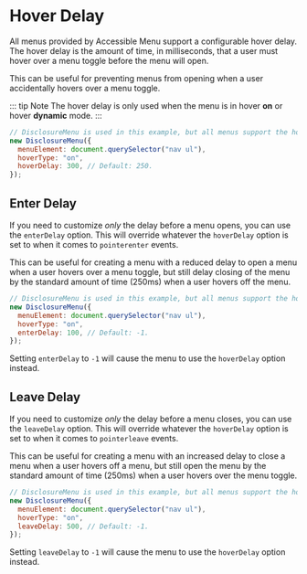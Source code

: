 # Hover Delay

All menus provided by Accessible Menu support a configurable hover delay. The hover delay is the amount of time, in milliseconds, that a user must hover over a menu toggle before the menu will open.

This can be useful for preventing menus from opening when a user accidentally hovers over a menu toggle.

::: tip Note
The hover delay is only used when the menu is in hover **on** or hover **dynamic** mode.
:::

```js
// DisclosureMenu is used in this example, but all menus support the hover delay.
new DisclosureMenu({
  menuElement: document.querySelector("nav ul"),
  hoverType: "on",
  hoverDelay: 300, // Default: 250.
});
```

## Enter Delay

If you need to customize _only_ the delay before a menu opens, you can use the `enterDelay` option. This will override whatever the `hoverDelay` option is set to when it comes to `pointerenter` events.

This can be useful for creating a menu with a reduced delay to open a menu when a user hovers over a menu toggle, but still delay closing of the menu by the standard amount of time (250ms) when a user hovers off the menu.

```js
// DisclosureMenu is used in this example, but all menus support the hover delay.
new DisclosureMenu({
  menuElement: document.querySelector("nav ul"),
  hoverType: "on",
  enterDelay: 100, // Default: -1.
});
```

Setting `enterDelay` to `-1` will cause the menu to use the `hoverDelay` option instead.

## Leave Delay

If you need to customize _only_ the delay before a menu closes, you can use the `leaveDelay` option. This will override whatever the `hoverDelay` option is set to when it comes to `pointerleave` events.

This can be useful for creating a menu with an increased delay to close a menu when a user hovers off a menu, but still open the menu by the standard amount of time (250ms) when a user hovers over the menu toggle.

```js
// DisclosureMenu is used in this example, but all menus support the hover delay.
new DisclosureMenu({
  menuElement: document.querySelector("nav ul"),
  hoverType: "on",
  leaveDelay: 500, // Default: -1.
});
```

Setting `leaveDelay` to `-1` will cause the menu to use the `hoverDelay` option instead.
